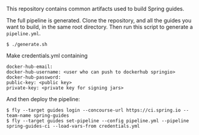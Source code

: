 This repository contains common artifacts used to build Spring guides.

The full pipeline is generated. Clone the repository, and all the
guides you want to build, in the same root directory. Then run this
script to generate a `pipeline.yml`.

```
$ ./generate.sh
```

Make credentials.yml containing 

```
docker-hub-email:
docker-hub-username: <user who can push to dockerhub springio>
docker-hub-password:
public-key: <public key>
private-key: <private key for signing jars>
```

And then deploy the pipeline:

```
$ fly --target guides login --concourse-url https://ci.spring.io --team-name spring-guides
$ fly --target guides set-pipeline --config pipeline.yml --pipeline spring-guides-ci --load-vars-from credentials.yml
```

